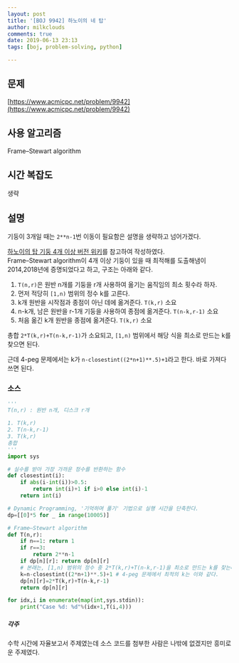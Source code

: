 ```yaml
---
layout: post
title: '[BOJ 9942] 하노이의 네 탑'
author: milkclouds
comments: true
date: 2019-06-13 23:13
tags: [boj, problem-solving, python]

---
```


## 문제
[https://www.acmicpc.net/problem/9942](https://www.acmicpc.net/problem/9942)  


## 사용 알고리즘  
Frame–Stewart algorithm   


## 시간 복잡도  
생략 


## 설명  
기둥이 3개일 때는 `2**n-1`번 이동이 필요함은 설명을 생략하고 넘어가겠다.    

[하노이의 탑 기둥 4개 이상 버전 위키](https://en.wikipedia.org/wiki/Tower_of_Hanoi#With_four_pegs_and_beyond)를 참고하여 작성하였다.  
Frame–Stewart algorithm이 4개 이상 기둥이 있을 때 최적해를 도출해냄이 2014,2018년에 증명되었다고 하고, 구조는 아래와 같다.  

1. `T(n,r)`은 원반 n개를 기둥을 r개 사용하여 옮기는 움직임의 최소 횟수라 하자.  
2. 먼저 적당히 `[1,n)` 범위의 정수 k를 고른다.  
3. k개 원반을 시작점과 종점이 아닌 데에 옮겨준다. `T(k,r)` 소요  
4. n-k개, 남은 원반을 r-1개 기둥을 사용하여 종점에 옮겨준다. `T(n-k,r-1)` 소요  
5. 처음 옮긴 k개 원반을 종점에 옮겨준다. `T(k,r)` 소요  

총합 `2*T(k,r)+T(n-k,r-1)`가 소요되고, `[1,n)` 범위에서 해당 식을 최소로 만드는 k를 찾으면 된다.  

근데 4-peg 문제에서는 k가 `n-closestint((2*n+1)**.5)+1`라고 한다. 바로 가져다 쓰면 된다.  

### 소스  

```python
'''
T(n,r) : 원반 n개, 디스크 r개

1. T(k,r)
2. T(n-k,r-1)
3. T(k,r)
총합 
'''
import sys

# 실수를 받아 가장 가까운 정수를 반환하는 함수
def closestint(i):
	if abs(i-int(i))>0.5:
		return int(i)+1 if i>0 else int(i)-1
	return int(i)

# Dynamic Programming, '기억하며 풀기' 기법으로 실행 시간을 단축한다.
dp=[[0]*5 for _ in range(10005)]

# Frame–Stewart algorithm
def T(n,r):
	if n==1: return 1
	if r==3:
		return 2**n-1
	if dp[n][r]: return dp[n][r]
	# 본래는, [1,n) 범위의 정수 중 2*T(k,r)+T(n-k,r-1)을 최소로 만드는 k를 찾는다.
	k=n-closestint((2*n+1)**.5)+1 # 4-peg 문제에서 최적의 k는 이와 같다.
	dp[n][r]=2*T(k,r)+T(n-k,r-1)
	return dp[n][r]

for idx,i in enumerate(map(int,sys.stdin)):
	print("Case %d: %d"%(idx+1,T(i,4)))
```

##### 각주  
수학 시간에 자율보고서 주제였는데 소스 코드를 첨부한 사람은 나밖에 없겠지만 흥미로운 주제였다.